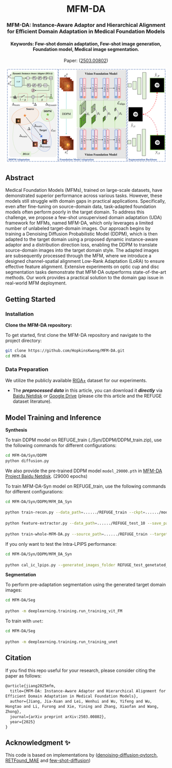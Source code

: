 <div align="center">
<h1>MFM-DA</h1>
<h3>MFM-DA: Instance-Aware Adaptor and Hierarchical Alignment for Efficient Domain Adaptation in Medical Foundation Models</h3>
<h4>Keywords: Few-shot domain adaptation, Few-shot image generation, Foundation model, Medical image segmentation.</h4>

Paper: ([2503.00802](https://www.arxiv.org/abs/2503.00802))

</div>

![Main Model](./Model.png)

## Abstract
Medical Foundation Models (MFMs), trained on large-scale datasets, have demonstrated superior performance across various tasks. However, these models still struggle with domain gaps in practical applications. Specifically, even after fine-tuning on source-domain data, task-adapted foundation models often perform poorly in the target domain. To address this challenge, we propose a few-shot unsupervised domain adaptation (UDA) framework for MFMs, named MFM-DA, which only leverages a limited number of unlabeled target-domain images. Our approach begins by training a Denoising Diffusion Probabilistic Model (DDPM), which is then adapted to the target domain using a proposed dynamic instance-aware adaptor and a distribution direction loss, enabling the DDPM to translate source-domain images into the target domain style. The adapted images are subsequently processed through the MFM, where we introduce a designed channel-spatial alignment Low-Rank Adaptation (LoRA) to ensure effective feature alignment. Extensive experiments on optic cup and disc segmentation tasks demonstrate that MFM-DA outperforms state-of-the-art methods. Our work provides a practical solution to the domain gap issue in real-world MFM deployment.


## Getting Started
### Installation

**Clone the MFM-DA repository:**

To get started, first clone the MFM-DA repository and navigate to the project directory:

```bash
git clone https://github.com/HopkinsKwong/MFM-DA.git
cd MFM-DA
```

### Data Preparation
We utilize the publicly available [RIGA+](https://zenodo.org/record/6325549) dataset for our experiments. 

* The ***preprocessed data*** in this article, you can download it ***directly*** via [Baidu Netdisk](https://pan.baidu.com/s/1400JPodPk_zkcBGCspgMfQ?pwd=9dpo) or [Google Drive](https://drive.google.com/file/d/1lIBJTbRy2v6l3zary3YkXp4ZOwDPcrWl/view?usp=sharing) (please cite this article and the REFUGE dataset literature).

## Model Training and Inference

**Synthesis**

To train DDPM model on REFUGE_train (./Syn/DDPM/DDPM_train.zip), use the following commands for different configurations:
```bash
cd MFM-DA/Syn/DDPM
python diffusion.py
```
We also provide the pre-trained DDPM model `model_29000.pth` in [MFM-DA Project Baidu Netdisk](https://pan.baidu.com/s/1z1P60l6bRBT75YeX0zyhpQ?pwd=gnd9). (29000 epochs)

To train MFM-DA-Syn model on REFUGE_train, use the following commands for different configurations:
```bash
cd MFM-DA/Syn/DDPM/MFM_DA_Syn

python train-recon.py --data_path=....../REFUGE_train --ckpt=....../model_29000.pth

python feature-extractor.py --data_path=....../REFUGE_test_10 --save_path=....../MFM-DA-Syn/source_feature.npy

python train-whole-MFM-DA.py --source_path=....../REFUGE_train --target_path=....../REFUGE_test_10 --source_feature_path=....../MFM-DA-Syn/source_feature.npy --target_feature_path=....../MFM-DA-Syn/target_feature_REFUGE_test_10.npy --ckpt_path=....../MFM-DA-Syn/ckpt_recon/recon.pt
```

If you only want to test the Intra-LPIPS performance:

```bash
cd MFM-DA/Syn/DDPM/MFM_DA_Syn

python cal_ic_lpips.py --generated_images_folder REFUGE_test_genetated_images_folder --cluster_centers_folder MFM-DA/Syn/DDPM/REFUGE_test_10
```


**Segmentation**

To perform pre-adaptation segmentation using the generated target domain images:

```bash
cd MFM-DA/Seg

python -m deeplearning.training.run_training_vit_FM
```

To train with `unet`:
```bash
cd MFM-DA/Seg

python -m deeplearning.training.run_training_unet
```


## Citation
If you find this repo useful for your research, please consider citing the paper as follows:
```
@article{jiang2025mfm,
  title={MFM-DA: Instance-Aware Adaptor and Hierarchical Alignment for Efficient Domain Adaptation in Medical Foundation Models},
  author={Jiang, Jia-Xuan and Lei, Wenhui and Wu, Yifeng and Wu, Hongtao and Li, Furong and Xie, Yining and Zhang, Xiaofan and Wang, Zhong},
  journal={arXiv preprint arXiv:2503.00802},
  year={2025}
}
```

## Acknowledgment :sparkles:
This code is based on implementations by ([denoising-diffusion-pytorch](https://github.com/lucidrains/denoising-diffusion-pytorch), [RETFound_MAE](https://github.com/rmaphoh/RETFound_MAE) and [few-shot-diffusion](https://github.com/sjtuplayer/few-shot-diffusion))
